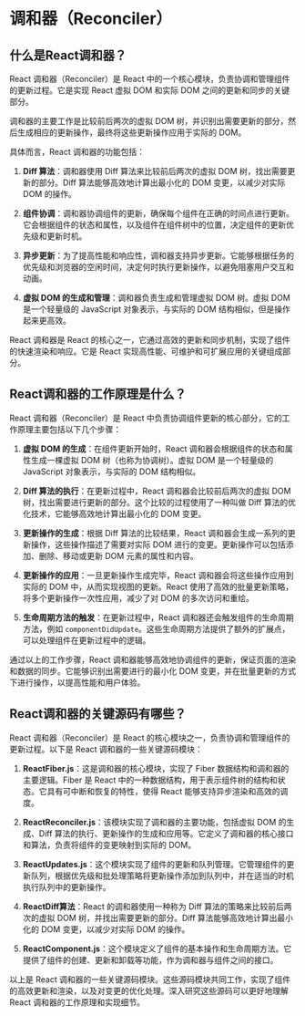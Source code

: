 # 调和器（Reconciler）


## 什么是React调和器？
React 调和器（Reconciler）是 React 中的一个核心模块，负责协调和管理组件的更新过程。它是实现 React 虚拟 DOM 和实际 DOM 之间的更新和同步的关键部分。

调和器的主要工作是比较前后两次的虚拟 DOM 树，并识别出需要更新的部分，然后生成相应的更新操作，最终将这些更新操作应用于实际的 DOM。

具体而言，React 调和器的功能包括：

1. **Diff 算法**：调和器使用 Diff 算法来比较前后两次的虚拟 DOM 树，找出需要更新的部分。Diff 算法能够高效地计算出最小化的 DOM 变更，以减少对实际 DOM 的操作。

2. **组件协调**：调和器协调组件的更新，确保每个组件在正确的时间点进行更新。它会根据组件的状态和属性，以及组件在组件树中的位置，决定组件的更新优先级和更新时机。

3. **异步更新**：为了提高性能和响应性，调和器支持异步更新。它能够根据任务的优先级和浏览器的空闲时间，决定何时执行更新操作，以避免阻塞用户交互和动画。

4. **虚拟 DOM 的生成和管理**：调和器负责生成和管理虚拟 DOM 树。虚拟 DOM 是一个轻量级的 JavaScript 对象表示，与实际的 DOM 结构相似，但是操作起来更高效。

React 调和器是 React 的核心之一，它通过高效的更新和同步机制，实现了组件的快速渲染和响应。它是 React 实现高性能、可维护和可扩展应用的关键组成部分。

## React调和器的工作原理是什么？
React 调和器（Reconciler）是 React 中负责协调组件更新的核心部分，它的工作原理主要包括以下几个步骤：

1. **虚拟 DOM 的生成**：在组件更新开始时，React 调和器会根据组件的状态和属性生成一棵虚拟 DOM 树（也称为协调树）。虚拟 DOM 是一个轻量级的 JavaScript 对象表示，与实际的 DOM 结构相似。

2. **Diff 算法的执行**：在更新过程中，React 调和器会比较前后两次的虚拟 DOM 树，找出需要进行更新的部分。这个比较的过程使用了一种叫做 Diff 算法的优化技术，它能够高效地计算出最小化的 DOM 变更。

3. **更新操作的生成**：根据 Diff 算法的比较结果，React 调和器会生成一系列的更新操作，这些操作描述了需要对实际 DOM 进行的变更。更新操作可以包括添加、删除、移动或更新 DOM 元素的属性和内容。

4. **更新操作的应用**：一旦更新操作生成完毕，React 调和器会将这些操作应用到实际的 DOM 中，从而实现视图的更新。React 使用了高效的批量更新策略，将多个更新操作一次性应用，减少了对 DOM 的多次访问和重绘。

5. **生命周期方法的触发**：在更新过程中，React 调和器还会触发组件的生命周期方法，例如 `componentDidUpdate`。这些生命周期方法提供了额外的扩展点，可以处理组件在更新过程中的逻辑。

通过以上的工作步骤，React 调和器能够高效地协调组件的更新，保证页面的渲染和数据的同步。它能够识别出需要进行的最小化 DOM 变更，并在批量更新的方式下进行操作，以提高性能和用户体验。

## React调和器的关键源码有哪些？
React 调和器（Reconciler）是 React 的核心模块之一，负责协调和管理组件的更新过程。以下是 React 调和器的一些关键源码模块：

1. **ReactFiber.js**：这是调和器的核心模块，实现了 Fiber 数据结构和调和器的主要逻辑。Fiber 是 React 中的一种数据结构，用于表示组件树的结构和状态。它具有可中断和恢复的特性，使得 React 能够支持异步渲染和高效的调度。

2. **ReactReconciler.js**：该模块实现了调和器的主要功能，包括虚拟 DOM 的生成、Diff 算法的执行、更新操作的生成和应用等。它定义了调和器的核心接口和算法，负责将组件的变更映射到实际的 DOM。

3. **ReactUpdates.js**：这个模块实现了组件的更新和队列管理。它管理组件的更新队列，根据优先级和批处理策略将更新操作添加到队列中，并在适当的时机执行队列中的更新操作。

4. **ReactDiff算法**：React 的调和器使用一种称为 Diff 算法的策略来比较前后两次的虚拟 DOM 树，并找出需要更新的部分。Diff 算法能够高效地计算出最小化的 DOM 变更，以减少对实际 DOM 的操作。

5. **ReactComponent.js**：这个模块定义了组件的基本操作和生命周期方法。它提供了组件的创建、更新和卸载等功能，作为调和器与组件之间的接口。

以上是 React 调和器的一些关键源码模块。这些源码模块共同工作，实现了组件的高效更新和渲染，以及对变更的优化处理。深入研究这些源码可以更好地理解 React 调和器的工作原理和实现细节。